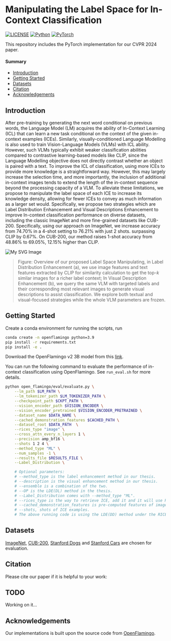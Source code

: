 # Manipulating the Label Space for In-Context Classification
[![LICENSE](https://img.shields.io/badge/license-MIT-green?style=flat-square)](https://github.com/y2l/meta-transfer-learning-tensorflow/blob/master/LICENSE)
[![Python](https://img.shields.io/badge/python-3.9-blue.svg?style=flat-square&logo=python&color=3776AB)](https://www.python.org/)
[![PyTorch](https://img.shields.io/badge/pytorch-2.0.1-%237732a8?style=flat-square&logo=PyTorch&color=EE4C2C)](https://pytorch.org/)

This repository includes the PyTorch implementation for our CVPR 2024 paper. 

#### Summary

* [Introduction](#introduction)
* [Getting Started](#getting-started)
* [Datasets](#datasets)
* [Citation](#citation)
* [Acknowledgements](#acknowledgements)


## Introduction
After pre-training by generating the next word conditional on previous words, the Language Model (LM) acquires the ability of In-Context Learning (ICL) that can learn a new task conditional on the context of the given in-context examples (ICEs). Similarly, visually-conditioned Language Modelling is also used to train Vision-Language Models (VLMs) with ICL ability. However, such VLMs typically exhibit weaker classification abilities compared to contrastive learning-based models like CLIP, since the Language Modelling objective does not directly contrast whether an object is paired with a text. To improve the ICL of classification, using more ICEs to provide more knowledge is a straightforward way. However, this may largely increase the selection time, and more importantly, the inclusion of additional in-context images tends to extend the length of the in-context sequence beyond the processing capacity of a VLM. To alleviate these limitations, we propose to manipulate the label space of each ICE to increase its knowledge density, allowing for fewer ICEs to convey as much information as a larger set would. Specifically, we propose two strategies which are Label Distribution Enhancement and Visual Descriptions Enhancement to improve In-context classification performance on diverse datasets, including the classic ImageNet and more fine-grained datasets like CUB-200. Specifically, using our approach on ImageNet, we increase accuracy from $74.70\%$ in a $4$-shot setting to $76.21\%$ with just 2 shots. surpassing CLIP by $0.67\%$. On CUB-200, our method raises $1$-shot accuracy from $48.86\%$ to $69.05\%$, $12.15\%$ higher than CLIP.


![My SVG Image](assets/framework.svg)


> Figure:  Overview of our proposed Label Space Manipulating, in Label Distribution Enhancement (a), we use image features and text features extracted by CLIP for similarity calculation to get the top-$k$ similar images for a richer label context; In Visual Description Enhancement (b), we query the same VLM with targeted labels and their corresponding most relevant images to generate visual descriptions to assist classification. We explore both textual and visual-focused strategies while the whole VLM parameters are frozen.

## Getting Started

Create a conda environment for running the scripts, run
```bash
conda create -n openflamingo python=3.9
pip install -r requirements.txt
pip install -e .
```

Download the OpenFlamingo v2 3B model from this [link](https://huggingface.co/openflamingo/OpenFlamingo-3B-vitl-mpt1b).

You can run the following command to evaluate the performance of in-context classification using OpenFlamingo. See `run_eval.sh` for more details.

```bash
python open_flamingo/eval/evaluate.py \
    --lm_path $LM_PATH \
    --lm_tokenizer_path $LM_TOKENIZER_PATH \
    --checkpoint_path $CKPT_PATH \
    --vision_encoder_path $VISION_ENCODER \
    --vision_encoder_pretrained $VISION_ENCODER_PRETRAINED \
    --dataset_name $DATA_NAME \
    --cached_demonstration_features $CACHED_PATH \
    --dataset_root $DATA_PATH  \
    --rices_type "image" \
    --cross_attn_every_n_layers 1 \
    --precision amp_bf16 \
    --shots 1 2 4 \
    --method_type "ML" \
    --num_samples -1 \
    --results_file $RESULTS_FILE \
    --Label_Distribution \

    # Optional parameters: 
    # --method_type is the label enhancement method in our thesis.
    # --description is the visual enhancement method in our thesis.
    # --ensemble is a combination of the two.
    # --OP is the LDE(DL) method in the thesis.
    # --Label_Distribution comes with --method_type "ML".
    # --rices_type is the way to retrieve ICE, add it and it will use RICES method.
    # --cached_demonstration_features is pre-computed features of image or text.
    # --shots, shots of ICE examples.
    # The above running code is using the LDE(DD) method under the RICES method
```


## Datasets
[ImageNet](https://www.image-net.org/download.php),  [CUB-200](http://www.vision.caltech.edu/datasets/cub_200_2011/), [Stanford Dogs](http://vision.stanford.edu/aditya86/ImageNetDogs/) and  [Stanford Cars](https://www.kaggle.com/datasets/jessicali9530/stanford-cars-dataset) are chosen for evaluation.


## Citation

Please cite our paper if it is helpful to your work:


## TODO
Working on it...

## Acknowledgements

Our implementations is built upon the source code from [OpenFlamingo](https://github.com/mlfoundations/open_flamingo/tree/main).
